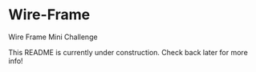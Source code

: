 # Wire-Frame
Wire Frame Mini Challenge

This README is currently under construction. Check back later for more info!
